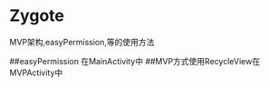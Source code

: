 # Zygote
MVP架构,easyPermission,等的使用方法


##easyPermission 在MainActivity中
##MVP方式使用RecycleView在MVPActivity中
